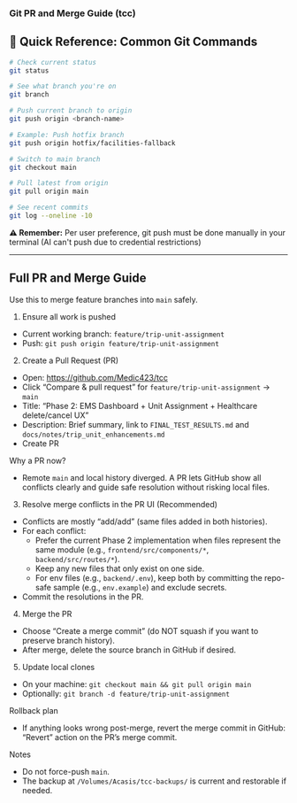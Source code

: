### Git PR and Merge Guide (tcc)

## 🚀 Quick Reference: Common Git Commands

```bash
# Check current status
git status

# See what branch you're on
git branch

# Push current branch to origin
git push origin <branch-name>

# Example: Push hotfix branch
git push origin hotfix/facilities-fallback

# Switch to main branch
git checkout main

# Pull latest from origin
git pull origin main

# See recent commits
git log --oneline -10
```

**⚠️ Remember:** Per user preference, git push must be done manually in your terminal (AI can't push due to credential restrictions)

---

## Full PR and Merge Guide

Use this to merge feature branches into `main` safely.

1) Ensure all work is pushed
- Current working branch: `feature/trip-unit-assignment`
- Push: `git push origin feature/trip-unit-assignment`

2) Create a Pull Request (PR)
- Open: https://github.com/Medic423/tcc
- Click “Compare & pull request” for `feature/trip-unit-assignment` → `main`
- Title: “Phase 2: EMS Dashboard + Unit Assignment + Healthcare delete/cancel UX”
- Description: Brief summary, link to `FINAL_TEST_RESULTS.md` and `docs/notes/trip_unit_enhancements.md`
- Create PR

Why a PR now?
- Remote `main` and local history diverged. A PR lets GitHub show all conflicts clearly and guide safe resolution without risking local files.

3) Resolve merge conflicts in the PR UI (Recommended)
- Conflicts are mostly “add/add” (same files added in both histories).
- For each conflict:
  - Prefer the current Phase 2 implementation when files represent the same module (e.g., `frontend/src/components/*`, `backend/src/routes/*`).
  - Keep any new files that only exist on one side.
  - For env files (e.g., `backend/.env`), keep both by committing the repo-safe sample (e.g., `env.example`) and exclude secrets.
- Commit the resolutions in the PR.

4) Merge the PR
- Choose “Create a merge commit” (do NOT squash if you want to preserve branch history).
- After merge, delete the source branch in GitHub if desired.

5) Update local clones
- On your machine: `git checkout main && git pull origin main`
- Optionally: `git branch -d feature/trip-unit-assignment`

Rollback plan
- If anything looks wrong post-merge, revert the merge commit in GitHub: “Revert” action on the PR’s merge commit.

Notes
- Do not force-push `main`.
- The backup at `/Volumes/Acasis/tcc-backups/` is current and restorable if needed.
